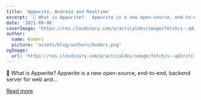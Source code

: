 ```yaml
---
title: 'Appwrite, Android and Realtime'
excerpt: '🤔 What is Appwrite?   Appwrite is a new open-source, end-to-end, backend server for web and...'
date: '2021-09-06'
coverImage: 'https://res.cloudinary.com/practicaldev/image/fetch/s--qA3rzlC---/c_imagga_scale,f_auto,fl_progressive,h_420,q_auto,w_1000/https://dev-to-uploads.s3.amazonaws.com/uploads/articles/0h2dtpm35ktbwh1ux2nl.jpg'
author:
  name: Koders
  picture: "assets/blog/authors/koders.png"
ogImage:
  url: 'https://res.cloudinary.com/practicaldev/image/fetch/s--qA3rzlC---/c_imagga_scale,f_auto,fl_progressive,h_420,q_auto,w_1000/https://dev-to-uploads.s3.amazonaws.com/uploads/articles/0h2dtpm35ktbwh1ux2nl.jpg'
---
```


🤔 What is Appwrite?   Appwrite is a new open-source, end-to-end, backend server for web and...

[Read more](https://dev.to/appwrite/appwrite-android-and-realtime-42jd)
